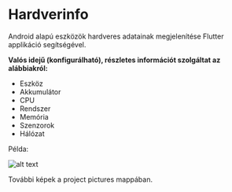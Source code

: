 # Hardverinfo
Android alapú eszközök hardveres adatainak megjelenítése Flutter applikáció segítségével.

**Valós idejű (konfigurálható), részletes információt szolgáltat az alábbiakról:**
- Eszköz
- Akkumulátor
- CPU
- Rendszer
- Memória
- Szenzorok
- Hálózat



Példa:

![alt text](https://github.com/TheMartyMan/Hardverinfo-Flutter/blob/main/Project%20pictures/akkumul%C3%A1tor%20widget.png?raw=true)


További képek a project pictures mappában.
